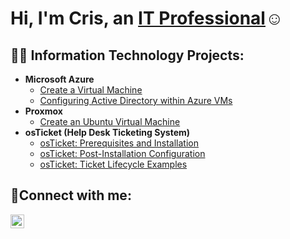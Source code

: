 <h1>Hi, I'm Cris, an <a href="https://linkedin.com/in/Josh">IT Professional</a>☺</h1>

<h2>👨‍💻 Information Technology Projects:</h2>

- <b>Microsoft Azure</b>
  - [Create a Virtual Machine](https://github.com/cristofergutierrez/create-vm)
  - [Configuring Active Directory within Azure VMs](https://github.com/cristofergutierrez/configure-ad)
- <b>Proxmox</b>
  - [Create an Ubuntu Virtual Machine](https://github.com/cristofergutierrez/ubuntu-vm)
- <b>osTicket (Help Desk Ticketing System)</b>
  - [osTicket: Prerequisites and Installation](https://github.com/cristofergutierrez/osticket-prereqs)
  - [osTicket: Post-Installation Configuration](https://github.com/cristofergutierrez/post-install-config)
  - [osTicket: Ticket Lifecycle Examples](https://github.com/cristofergutierrez/ticket-lifecycle)


<h2>🤳Connect with me:</h2>


[<img align="left" alt="Josh | LinkedIn" width="22px" src="https://cdn.jsdelivr.net/npm/simple-icons@v3/icons/linkedin.svg" />][linkedin]

[linkedin]: https://linkedin.com/in/cristofergutierrez
